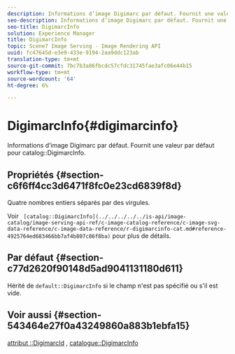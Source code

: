 ```yaml
---
description: Informations d’image Digimarc par défaut. Fournit une valeur par défaut pour le catalogue DigimarcInfo.
seo-description: Informations d’image Digimarc par défaut. Fournit une valeur par défaut pour le catalogue DigimarcInfo.
seo-title: DigimarcInfo
solution: Experience Manager
title: DigimarcInfo
topic: Scene7 Image Serving - Image Rendering API
uuid: fc47645d-e3e9-433e-9194-2aa9ddc123ab
translation-type: tm+mt
source-git-commit: 7bc7b3a86fbcdc57cfdc31745fae3afc06e44b15
workflow-type: tm+mt
source-wordcount: '64'
ht-degree: 6%

---
```



# DigimarcInfo{#digimarcinfo}

Informations d’image Digimarc par défaut. Fournit une valeur par défaut pour catalog::DigimarcInfo.

## Propriétés {#section-c6f6ff4cc3d6471f8fc0e23cd6839f8d}

Quatre nombres entiers séparés par des virgules.

Voir ` [catalog::DigimarcInfo](../../../../../is-api/image-catalog/image-serving-api-ref/c-image-catalog-reference/c-image-svg-data-reference/c-image-data-reference/r-digimarcinfo-cat.md#reference-4925764ed683466bb7af4b807c86f8ba)` pour plus de détails.

## Par défaut {#section-c77d2620f90148d5ad9041131180d611}

Hérité de `default::DigimarcInfo` si le champ n&#39;est pas spécifié ou s&#39;il est vide.

## Voir aussi {#section-543464e27f0a43249860a883b1ebfa15}

[attribut ::DigimarcId](../../../../../is-api/image-catalog/image-serving-api-ref/c-image-catalog-reference/c-attributes-reference/r-digimarcid.md#reference-33e3eca7f1874510904e5c8645cecd68) ,  [catalogue::DigimarcInfo](../../../../../is-api/image-catalog/image-serving-api-ref/c-image-catalog-reference/c-image-svg-data-reference/c-image-data-reference/r-digimarcinfo-cat.md#reference-4925764ed683466bb7af4b807c86f8ba)
